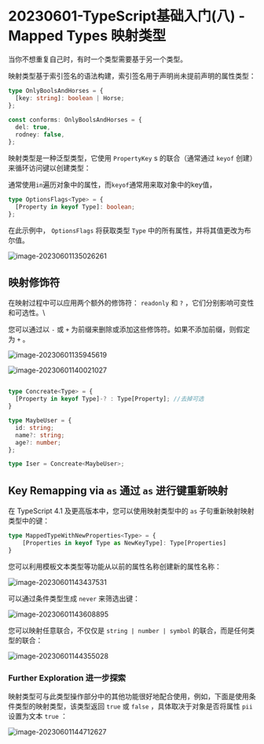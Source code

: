 # 20230601-TypeScript基础入门(八) - Mapped Types 映射类型 

当你不想重复自己时，有时一个类型需要基于另一个类型。

映射类型基于索引签名的语法构建，索引签名用于声明尚未提前声明的属性类型：

```ts
type OnlyBoolsAndHorses = {
  [key: string]: boolean | Horse;
};
 
const conforms: OnlyBoolsAndHorses = {
  del: true,
  rodney: false,
};
```

映射类型是一种泛型类型，它使用 `PropertyKey` s 的联合（通常通过 `keyof` 创建）来循环访问键以创建类型：

通常使用`in`遍历对象中的属性，而`keyof`通常用来取对象中的key值，

```ts
type OptionsFlags<Type> = {
  [Property in keyof Type]: boolean;
};
```

在此示例中， `OptionsFlags` 将获取类型 `Type` 中的所有属性，并将其值更改为布尔值。

![image-20230601135026261](https://s2.loli.net/2023/06/01/wPl7AiRhNDaFQZ4.png)

## 映射修饰符

在映射过程中可以应用两个额外的修饰符： `readonly` 和 `?` ，它们分别影响可变性和可选性。\

您可以通过以 `-` 或 `+` 为前缀来删除或添加这些修饰符。如果不添加前缀，则假定为 `+` 。

![image-20230601135945619](https://s2.loli.net/2023/06/01/593HaxPeWpGTqFD.png)

![image-20230601140021027](https://s2.loli.net/2023/06/01/yUuFc3xdNfoHZVn.png)

```ts

type Concreate<Type> = {
  [Property in keyof Type]-? : Type[Property]; //去掉可选
}

type MaybeUser = {
  id: string;
  name?: string;
  age?: number;
};

type Iser = Concreate<MaybeUser>;
```

## Key Remapping via `as`    通过 `as` 进行键重新映射

在 TypeScript 4.1 及更高版本中，您可以使用映射类型中的 `as` 子句重新映射映射类型中的键：

```ts
type MappedTypeWithNewProperties<Type> = {
    [Properties in keyof Type as NewKeyType]: Type[Properties]
}
```

您可以利用模板文本类型等功能从以前的属性名称创建新的属性名称：

![image-20230601143437531](https://s2.loli.net/2023/06/01/PIk7dMiuograS9R.png)

可以通过条件类型生成 `never` 来筛选出键：

![image-20230601143608895](https://s2.loli.net/2023/06/01/4iQfAdJ2azwNTEO.png)

您可以映射任意联合，不仅仅是 `string | number | symbol` 的联合，而是任何类型的联合：

![image-20230601144355028](https://s2.loli.net/2023/06/01/DpBLd7VGAW1N9sI.png)

### Further Exploration 进一步探索

映射类型可与此类型操作部分中的其他功能很好地配合使用，例如，下面是使用条件类型的映射类型，该类型返回 `true` 或 `false` ，具体取决于对象是否将属性 `pii` 设置为文本 `true` ：

![image-20230601144712627](https://s2.loli.net/2023/06/01/PrmnzsW4wuKkNAt.png)